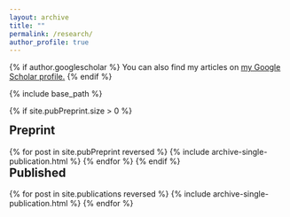 ```yaml
---
layout: archive
title: ""
permalink: /research/
author_profile: true
---
```


{% if author.googlescholar %}
  You can also find my articles on <u><a href="{{author.googlescholar}}">my Google Scholar profile</a>.</u>
{% endif %}

{% include base_path %}

{% if site.pubPreprint.size > 0 %}
   <h2 style="margin-top: 0px;">Preprint</h2>
   {% for post in site.pubPreprint reversed %}
      {% include archive-single-publication.html %}
   {% endfor %}
{% endif %}
<h2 style="margin-top: 0px;">Published</h2>
{% for post in site.publications reversed %}
  {% include archive-single-publication.html %}
{% endfor %}
